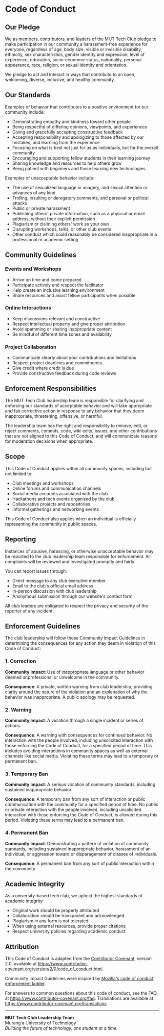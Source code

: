 # Code of Conduct

## Our Pledge

We as members, contributors, and leaders of the MUT Tech Club pledge to make participation in our community a harassment-free experience for everyone, regardless of age, body size, visible or invisible disability, ethnicity, sex characteristics, gender identity and expression, level of experience, education, socio-economic status, nationality, personal appearance, race, religion, or sexual identity and orientation.

We pledge to act and interact in ways that contribute to an open, welcoming, diverse, inclusive, and healthy community.

## Our Standards

Examples of behavior that contributes to a positive environment for our community include:

* Demonstrating empathy and kindness toward other people
* Being respectful of differing opinions, viewpoints, and experiences
* Giving and gracefully accepting constructive feedback
* Accepting responsibility and apologizing to those affected by our mistakes, and learning from the experience
* Focusing on what is best not just for us as individuals, but for the overall community
* Encouraging and supporting fellow students in their learning journey
* Sharing knowledge and resources to help others grow
* Being patient with beginners and those learning new technologies

Examples of unacceptable behavior include:

* The use of sexualized language or imagery, and sexual attention or advances of any kind
* Trolling, insulting or derogatory comments, and personal or political attacks
* Public or private harassment
* Publishing others' private information, such as a physical or email address, without their explicit permission
* Plagiarism or claiming others' work as your own
* Disrupting workshops, talks, or other club events
* Other conduct which could reasonably be considered inappropriate in a professional or academic setting

## Community Guidelines

### Events and Workshops
- Arrive on time and come prepared
- Participate actively and respect the facilitator
- Help create an inclusive learning environment
- Share resources and assist fellow participants when possible

### Online Interactions
- Keep discussions relevant and constructive
- Respect intellectual property and give proper attribution
- Avoid spamming or sharing inappropriate content
- Be mindful of different time zones and availability

### Project Collaboration
- Communicate clearly about your contributions and limitations
- Respect project deadlines and commitments
- Give credit where credit is due
- Provide constructive feedback during code reviews

## Enforcement Responsibilities

The MUT Tech Club leadership team is responsible for clarifying and enforcing our standards of acceptable behavior and will take appropriate and fair corrective action in response to any behavior that they deem inappropriate, threatening, offensive, or harmful.

The leadership team has the right and responsibility to remove, edit, or reject comments, commits, code, wiki edits, issues, and other contributions that are not aligned to this Code of Conduct, and will communicate reasons for moderation decisions when appropriate.

## Scope

This Code of Conduct applies within all community spaces, including but not limited to:

* Club meetings and workshops
* Online forums and communication channels
* Social media accounts associated with the club
* Hackathons and tech events organized by the club
* Collaborative projects and repositories
* Informal gatherings and networking events

This Code of Conduct also applies when an individual is officially representing the community in public spaces.

## Reporting

Instances of abusive, harassing, or otherwise unacceptable behavior may be reported to the club leadership team responsible for enforcement. All complaints will be reviewed and investigated promptly and fairly.

You can report issues through:
- Direct message to any club executive member
- Email to the club's official email address
- In-person discussion with club leadership
- Anonymous submission through our website's contact form

All club leaders are obligated to respect the privacy and security of the reporter of any incident.

## Enforcement Guidelines

The club leadership will follow these Community Impact Guidelines in determining the consequences for any action they deem in violation of this Code of Conduct:

### 1. Correction

**Community Impact**: Use of inappropriate language or other behavior deemed unprofessional or unwelcome in the community.

**Consequence**: A private, written warning from club leadership, providing clarity around the nature of the violation and an explanation of why the behavior was inappropriate. A public apology may be requested.

### 2. Warning

**Community Impact**: A violation through a single incident or series of actions.

**Consequence**: A warning with consequences for continued behavior. No interaction with the people involved, including unsolicited interaction with those enforcing the Code of Conduct, for a specified period of time. This includes avoiding interactions in community spaces as well as external channels like social media. Violating these terms may lead to a temporary or permanent ban.

### 3. Temporary Ban

**Community Impact**: A serious violation of community standards, including sustained inappropriate behavior.

**Consequence**: A temporary ban from any sort of interaction or public communication with the community for a specified period of time. No public or private interaction with the people involved, including unsolicited interaction with those enforcing the Code of Conduct, is allowed during this period. Violating these terms may lead to a permanent ban.

### 4. Permanent Ban

**Community Impact**: Demonstrating a pattern of violation of community standards, including sustained inappropriate behavior, harassment of an individual, or aggression toward or disparagement of classes of individuals.

**Consequence**: A permanent ban from any sort of public interaction within the community.

## Academic Integrity

As a university-based tech club, we uphold the highest standards of academic integrity:

* Original work should be properly attributed
* Collaboration should be transparent and acknowledged
* Plagiarism in any form is not tolerated
* When using external resources, provide proper citations
* Respect university policies regarding academic conduct

## Attribution

This Code of Conduct is adapted from the [Contributor Covenant][homepage], version 2.0, available at https://www.contributor-covenant.org/version/2/0/code_of_conduct.html.

Community Impact Guidelines were inspired by [Mozilla's code of conduct enforcement ladder](https://github.com/mozilla/diversity).

For answers to common questions about this code of conduct, see the FAQ at https://www.contributor-covenant.org/faq. Translations are available at https://www.contributor-covenant.org/translations.

---

**MUT Tech Club Leadership Team**  
Murang'a University of Technology  
*Building the future of technology, one student at a time.*

[homepage]: https://www.contributor-covenant.org
